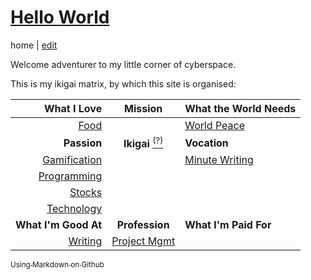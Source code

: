 # [Hello World](https://alwinwoo.github.io/)
home | [edit](https://github.com/alwinwoo/alwinwoo.github.io/edit/master/index.md)

Welcome adventurer to my little corner of cyberspace.

This is my ikigai matrix, by which this site is organised:

What I Love             | Mission                                 | What the World Needs
---:                    | :---:                                   | :---
[Food](#)               |                                         | [World Peace](#)
**Passion**             | **Ikigai** [<sup>(?)</sup>](ikigai)     | **Vocation**
[Gamification](#)       |                                         | [Minute Writing](#) 
[Programming](#)        |                                         | 
[Stocks](stocks)        |                                         |
[Technology](#)         |                                         |
**What I'm Good At**    | **Profession**                          | **What I'm Paid For**
[Writing](#)            | [Project Mgmt](#)                       |

[<sub>Using Markdown on Github</sub>](github)

[github]: https://alwinwoo.github.io/github.html "Github"
[ikigai]: https://alwinwoo.github.io/ikigai.html "Ikigai"
[stocks]: https://alwinwoo.github.io/stocks.html "Stocks"
